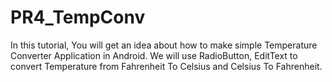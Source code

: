 # PR4_TempConv
In this tutorial, You will get an idea about how to make simple Temperature Converter Application in Android. We will use RadioButton, EditText to convert Temperature from Fahrenheit To Celsius and Celsius To Fahrenheit.
